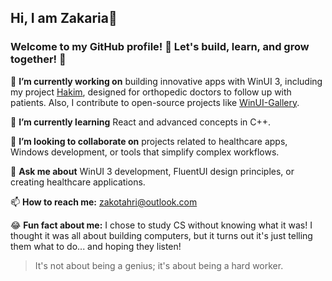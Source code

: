 ## Hi, I am Zakaria👋

### Welcome to my GitHub profile! 🎉 Let's build, learn, and grow together! 🚀

🔭 **I’m currently working on** building innovative apps with WinUI 3, including my project [Hakim](https://github.com/Zakariathr22/Hakim), designed for orthopedic doctors to follow up with patients. Also, I contribute to open-source projects like [WinUI-Gallery](https://github.com/microsoft/WinUI-Gallery).

🌱 **I’m currently learning** React and advanced concepts in C++.

👯 **I’m looking to collaborate on** projects related to healthcare apps, Windows development, or tools that simplify complex workflows.

💬 **Ask me about** WinUI 3 development, FluentUI design principles, or creating healthcare applications.  

📫 **How to reach me:** zakotahri@outlook.com

😂 **Fun fact about me:** I chose to study CS without knowing what it was! I thought it was all about building computers, but it turns out it's just telling them what to do... and hoping they listen!

> It's not about being a genius; it's about being a hard worker.
